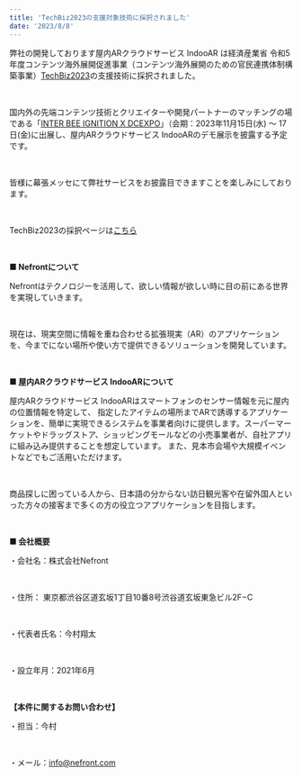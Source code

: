```yaml
---
title: 'TechBiz2023の支援対象技術に採択されました'
date: '2023/8/8'
---
```


弊社の開発しております屋内ARクラウドサービス IndooAR は経済産業省 令和5年度コンテンツ海外展開促進事業（コンテンツ海外展開のための官民連携体制構築事業）[TechBiz2023](https://dcaj-techbiz.com)の支援技術に採択されました。

<br />

国内外の先端コンテンツ技術とクリエイターや開発パートナーのマッチングの場である「[INTER BEE IGNITION X DCEXPO](https://www.dcexpo.jp)」（会期：2023年11月15日(水) ～ 17日(金)に出展し、屋内ARクラウドサービス IndooARのデモ展示を披露する予定です。

<br />

皆様に幕張メッセにて弊社サービスをお披露目できますことを楽しみにしております。

<br />

TechBiz2023の採択ページは[こちら](https://dcaj-techbiz.com/news/selected-technologies-for-techbiz2023/)

<br />

<strong>■ Nefrontについて</strong>

Nefrontはテクノロジーを活用して、欲しい情報が欲しい時に目の前にある世界を実現していきます。

<br />

現在は、現実空間に情報を重ね合わせる拡張現実（AR）のアプリケーションを、今までにない場所や使い方で提供できるソリューションを開発しています。

<br />

<strong>■ 屋内ARクラウドサービス IndooARについて</strong>

屋内ARクラウドサービス IndooARはスマートフォンのセンサー情報を元に屋内の位置情報を特定して、 指定したアイテムの場所までARで誘導するアプリケーションを、簡単に実現できるシステムを事業者向けに提供します。スーパーマーケットやドラッグストア、ショッピングモールなどの小売事業者が、自社アプリに組み込み提供することを想定しています。 また、見本市会場や大規模イベントなどでもご活用いただけます。

<br />

商品探しに困っている人から、日本語の分からない訪日観光客や在留外国人といった方々の接客まで多くの方の役立つアプリケーションを目指します。

<br />

<strong>■ 会社概要</strong>

・会社名：株式会社Nefront

<br />

・住所： 東京都渋谷区道玄坂1丁目10番8号渋谷道玄坂東急ビル2F−C

<br />

・代表者氏名：今村翔太

<br />

・設立年月：2021年6月

<br />

<strong>【本件に関するお問い合わせ】</strong>

・担当：今村

<br />

・メール：info@nefront.com
